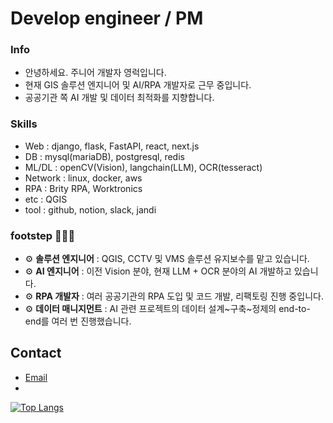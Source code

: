 # Develop engineer / PM

### Info 

- 안녕하세요. 주니어 개발자 영럭입니다.
- 현재 GIS 솔루션 엔지니어 및 AI/RPA 개발자로 근무 중입니다.
- 공공기관 쪽 AI 개발 및 데이터 최적화를 지향합니다.

### Skills

- Web : django, flask, FastAPI, react, next.js
- DB : mysql(mariaDB), postgresql, redis
- ML/DL : openCV(Vision), langchain(LLM), OCR(tesseract)
- Network : linux, docker, aws
- RPA : Brity RPA, Worktronics
- etc : QGIS
- tool : github, notion, slack, jandi

### footstep 🧑🏻‍💻
 
- ⚙︎ **솔루션 엔지니어** : QGIS, CCTV 및 VMS 솔루션 유지보수를 맡고 있습니다.   
- ⚙︎ **AI 엔지니어** : 이전 Vision 분야, 현재 LLM + OCR 분야의 AI 개발하고 있습니다.  
- ⚙︎ **RPA 개발자** : 여러 공공기관의 RPA 도입 및 코드 개발, 리팩토링 진행 중입니다.
- ⚙︎ **데이터 매니지먼트** : AI 관련 프로젝트의 데이터 설계~구축~정제의 end-to-end를 여러 번 진행했습니다. 
  

## Contact

- [Email](mailto:un3561@naver.com)
- 
[![Top Langs](https://github-readme-stats.vercel.app/api/top-langs/?username=yuj0630)](https://github.com/yuj0630/github-readme-stats)
<!--
**yuj0630/yuj0630** is a ✨ _special_ ✨ repository because its `README.md` (this file) appears on your GitHub profile.

![youngun's GitHub stats](https://github-readme-stats.vercel.app/api?username=yuj0630&show_icons=true&theme=transparent)

Here are some ideas to get you started:

- 🔭 I’m currently working on ...
- 🌱 I’m currently learning ...
- 👯 I’m looking to collaborate on ...
- 🤔 I’m looking for help with ...
- 💬 Ask me about ...
- 📫 How to reach me: ...
- 😄 Pronouns: ...
- ⚡ Fun fact: ...
-->

